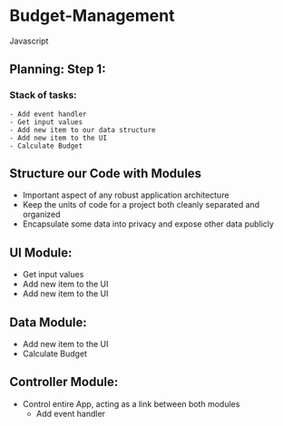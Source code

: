 # Budget-Management
Javascript

## Planning: Step 1:
### Stack of tasks:

    - Add event handler
    - Get input values
    - Add new item to our data structure
    - Add new item to the UI
    - Calculate Budget

## Structure our Code with Modules

  - Important aspect of any robust application architecture
  - Keep the units of code for a project both cleanly separated and organized
  - Encapsulate some data into privacy and expose other data publicly


## UI Module:
  - Get input values
  - Add new item to the UI
  - Add new item to the UI

## Data Module:
  - Add new item to the UI
  - Calculate Budget

## Controller Module:
- Control entire App, acting as a link between both modules
  - Add event handler
